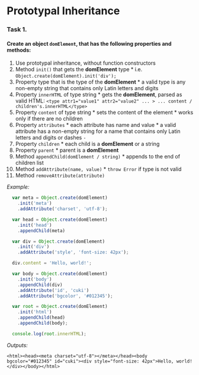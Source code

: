 # Prototypal Inheritance

### Task 1.
#### Create an object `domElement`, that has the following properties and methods:
  1. Use prototypal inheritance, without function constructors
  2. Method `init()` that gets the __domElement__ type
    * i.e. `Object.create(domElement).init('div');`
  3. Property type that is the type of the __domElement__
    * a valid type is any non-empty string that contains only Latin letters and digits
  4. Property `innerHTML` of type string
    * gets the __domElement__, parsed as valid HTML:
    ```
      <type attr1="value1" attr2="value2" ... > ... content / children's.innerHTML</type>
    ```
  5. Property `content` of type string
    * sets the content of the element
    * works only if there are no children
  6. Property `attributes`
    * each attribute has name and value
    * a valid attribute has a non-empty string for a name that contains only Latin letters and digits or dashes `-`
  7. Property `children`
    * each child is a __domElement__ or a string
  8. Property `parent`
    * parent is a __domElement__
  9. Method `appendChild(domElement / string)`
    * appends to the end of children list
  10. Method `addAttribute(name, value)`
    * `throw Error` if type is not valid
  11. Method `removeAttribute(attribute)`

_Example:_

```javascript
  var meta = Object.create(domElement)
    .init('meta')
    .addAttribute('charset', 'utf-8');

  var head = Object.create(domElement)
    .init('head')
    .appendChild(meta)

  var div = Object.create(domElement)
    .init('div')
    .addAttribute('style', 'font-size: 42px');

  div.content = 'Hello, world!';

  var body = Object.create(domElement)
    .init('body')
    .appendChild(div)
    .addAttribute('id', 'cuki')
    .addAttribute('bgcolor', '#012345');

  var root = Object.create(domElement)
    .init('html')
    .appendChild(head)
    .appendChild(body);

  console.log(root.innerHTML);
```

  _Outputs:_

```
<html><head><meta charset="utf-8"></meta></head><body bgcolor="#012345" id="cuki"><div style="font-size: 42px">Hello, world!</div></body></html>
```
